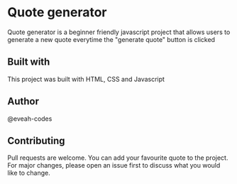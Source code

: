 # Quote generator

Quote generator is a beginner friendly javascript project that allows users to generate a new quote everytime the "generate quote" button is clicked

## Built with
This project was built with HTML, CSS and Javascript

## Author
@eveah-codes

## Contributing

Pull requests are welcome. You can add your favourite quote to the project. For major changes, please open an issue first
to discuss what you would like to change.


